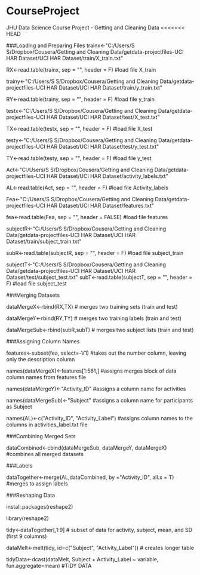 CourseProject
=============

JHU Data Science Course Project - Getting and Cleaning Data
<<<<<<< HEAD

###Loading and Preparing Files 
trainx<-"C:/Users/S S/Dropbox/Cousera/Getting and Cleaning Data/getdata-projectfiles-UCI HAR Dataset/UCI HAR Dataset/train/X_train.txt" <br />
<p>RX<-read.table(trainx, sep = "", header = F) 					#load file X_train </p>

<p>trainy<-"C:/Users/S S/Dropbox/Cousera/Getting and Cleaning Data/getdata-projectfiles-UCI HAR Dataset/UCI HAR Dataset/train/y_train.txt"
<p>RY<-read.table(trainy, sep = "", header = F) 					#load file y_train </p>

<p>testx<-"C:/Users/S S/Dropbox/Cousera/Getting and Cleaning Data/getdata-projectfiles-UCI HAR Dataset/UCI HAR Dataset/test/X_test.txt"
<p>TX<-read.table(testx, sep = "", header = F) 					#load file X_test </p>

<p>testy<-"C:/Users/S S/Dropbox/Cousera/Getting and Cleaning Data/getdata-projectfiles-UCI HAR Dataset/UCI HAR Dataset/test/y_test.txt"
<p>TY<-read.table(testy, sep = "", header = F) 					#load file y_test </p>

<p>Act<-"C:/Users/S S/Dropbox/Cousera/Getting and Cleaning Data/getdata-projectfiles-UCI HAR Dataset/UCI HAR Dataset/activity_labels.txt"
<p>AL<-read.table(Act, sep = "", header = F) 					#load file Activity_labels </p>

<p>Fea<-"C:/Users/S S/Dropbox/Cousera/Getting and Cleaning Data/getdata-projectfiles-UCI HAR Dataset/UCI HAR Dataset/features.txt"
<p>fea<-read.table(Fea, sep = "", header = FALSE) 					#load file features </p>

<p>subjectR<-"C:/Users/S S/Dropbox/Cousera/Getting and Cleaning Data/getdata-projectfiles-UCI HAR Dataset/UCI HAR Dataset/train/subject_train.txt"
<p>subR<-read.table(subjectR, sep = "", header = F) 				#load file subject_train </p>

<p>subjectT<-"C:/Users/S S/Dropbox/Cousera/Getting and Cleaning Data/getdata-projectfiles-UCI HAR Dataset/UCI HAR Dataset/test/subject_test.txt"
subT<-read.table(subjectT, sep = "", header = F) 				#load file subject_test </p>

###Merging Datasets
<p>dataMergeX<-rbind(RX,TX) 							# merges two training sets (train and test)</p>
<p>dataMergeY<-rbind(RY,TY) 							# merges two training labels (train and test)</p>
<p>dataMergeSub<-rbind(subR,subT) 						# merges two subject lists (train and test)</p>

###Assigning Column Names
<p>features<-subset(fea, select=-V1) 						#takes out the number column, leaving only the description column</p>
<p>names(dataMergeX)<-features[1:561,] 						#assigns merges block of data column names from features file</p>
<p>names(dataMergeY)<-"Activity_ID" 						#assigns a column name for activities</p>
<p>names(dataMergeSub)<-"Subject" 						#assigns a column name for participants as Subject </p>
<p>names(AL)<-c("Activity_ID", "Activity_Label") 				#assigns column names to the columns in activities_label.txt file</p>

###Combining Merged Sets
<p>dataCombined<-cbind(dataMergeSub, dataMergeY, dataMergeX) 			#combines all merged datasets</p>

###Labels
<p>dataTogether<-merge(AL,dataCombined, by ="Activity_ID", all.x = T) 		#merges to assign labels</p>

###Reshaping Data
<p>install.packages(reshape2)</p>
<p>library(reshape2)</p>
<p>tidy<-dataTogether[,1:9] 							# subset of data for activity, subject, mean, and SD (first 9 columns)</p>
<p>dataMelt<-melt(tidy, id=c("Subject", "Activity_Label"))			# creates longer table</p>
<p>tidyData<-dcast(dataMelt, Subject + Activity_Label ~ variable, fun.aggregate=mean) #TIDY DATA</p>
